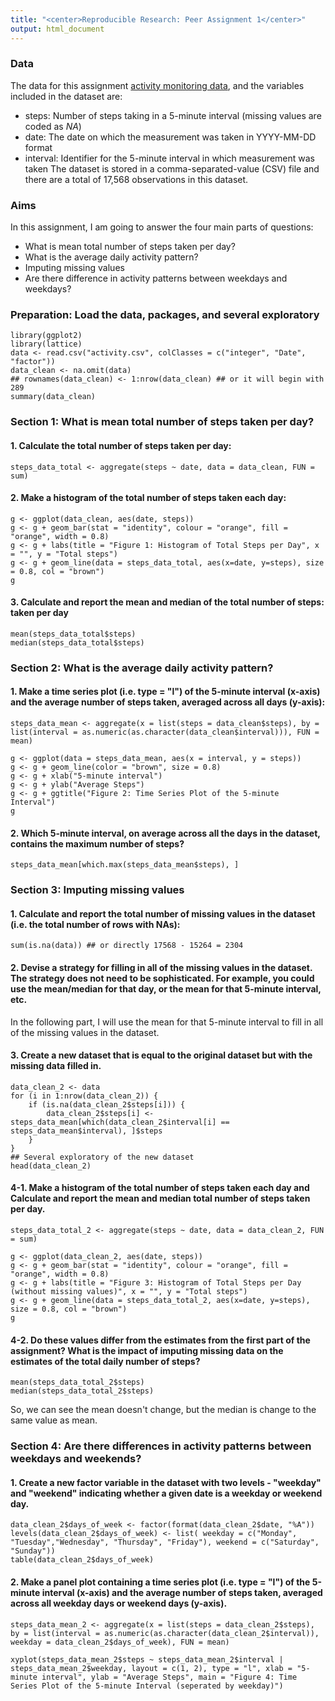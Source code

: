 ```yaml
---
title: "<center>Reproducible Research: Peer Assignment 1</center>"
output: html_document
---
```


### Data
The data for this assignment [activity monitoring data](https://d396qusza40orc.cloudfront.net/repdata%2Fdata%2Factivity.zip), and the variables included in the dataset are:

 * steps: Number of steps taking in a 5-minute interval (missing values are coded as _NA_)  
 * date: The date on which the measurement was taken in YYYY-MM-DD format  
 * interval: Identifier for the 5-minute interval in which measurement was taken
The dataset is stored in a comma-separated-value (CSV) file and there are a total of 17,568 observations in this dataset.

### Aims
In this assignment, I am going to answer the four main parts of questions:  

* What is mean total number of steps taken per day?
* What is the average daily activity pattern?
* Imputing missing values
* Are there difference in activity patterns between weekdays and weekdays?

### Preparation: Load the data, packages, and several exploratory
```{r}
library(ggplot2)
library(lattice)
data <- read.csv("activity.csv", colClasses = c("integer", "Date", "factor"))
data_clean <- na.omit(data)
## rownames(data_clean) <- 1:nrow(data_clean) ## or it will begin with 289
summary(data_clean)
```

### Section 1: What is mean total number of steps taken per day?
#### 1. Calculate the total number of steps taken per day:
```{r}
steps_data_total <- aggregate(steps ~ date, data = data_clean, FUN = sum)
```
  
#### 2. Make a histogram of the total number of steps taken each day:
```{r}
g <- ggplot(data_clean, aes(date, steps))
g <- g + geom_bar(stat = "identity", colour = "orange", fill = "orange", width = 0.8)
g <- g + labs(title = "Figure 1: Histogram of Total Steps per Day", x = "", y = "Total steps")
g <- g + geom_line(data = steps_data_total, aes(x=date, y=steps), size = 0.8, col = "brown")
g
```

#### 3. Calculate and report the mean and median of the total number of steps: taken per day
```{r}
mean(steps_data_total$steps)
median(steps_data_total$steps)
```

### Section 2: What is the average daily activity pattern?
#### 1. Make a time series plot (i.e. type = "l") of the 5-minute interval (x-axis) and the average number of steps taken, averaged across all days (y-axis):
```{r}
steps_data_mean <- aggregate(x = list(steps = data_clean$steps), by = list(interval = as.numeric(as.character(data_clean$interval))), FUN = mean)

g <- ggplot(data = steps_data_mean, aes(x = interval, y = steps))
g <- g + geom_line(color = "brown", size = 0.8)
g <- g + xlab("5-minute interval")
g <- g + ylab("Average Steps")
g <- g + ggtitle("Figure 2: Time Series Plot of the 5-minute Interval")
g
```
  
#### 2. Which 5-minute interval, on average across all the days in the dataset, contains the maximum number of steps?
```{r}
steps_data_mean[which.max(steps_data_mean$steps), ]
```

### Section 3: Imputing missing values
#### 1. Calculate and report the total number of missing values in the dataset (i.e. the total number of rows with NAs):
```{r}
sum(is.na(data)) ## or directly 17568 - 15264 = 2304
```
#### 2. Devise a strategy for filling in all of the missing values in the dataset. The strategy does not need to be sophisticated. For example, you could use the mean/median for that day, or the mean for that 5-minute interval, etc.  
In the following part, I will use the mean for that 5-minute interval to fill in all of the missing values in the dataset.  
  
#### 3. Create a new dataset that is equal to the original dataset but with the missing data filled in.
```{r}
data_clean_2 <- data
for (i in 1:nrow(data_clean_2)) {
    if (is.na(data_clean_2$steps[i])) {
        data_clean_2$steps[i] <- steps_data_mean[which(data_clean_2$interval[i] == steps_data_mean$interval), ]$steps
    }
}
## Several exploratory of the new dataset
head(data_clean_2)
```

#### 4-1. Make a histogram of the total number of steps taken each day and Calculate and report the mean and median total number of steps taken per day.  
```{r}
steps_data_total_2 <- aggregate(steps ~ date, data = data_clean_2, FUN = sum)

g <- ggplot(data_clean_2, aes(date, steps))
g <- g + geom_bar(stat = "identity", colour = "orange", fill = "orange", width = 0.8)
g <- g + labs(title = "Figure 3: Histogram of Total Steps per Day (without missing values)", x = "", y = "Total steps")
g <- g + geom_line(data = steps_data_total_2, aes(x=date, y=steps), size = 0.8, col = "brown")
g
```
  
#### 4-2. Do these values differ from the estimates from the first part of the assignment? What is the impact of imputing missing data on the estimates of the total daily number of steps?
```{r}
mean(steps_data_total_2$steps)
median(steps_data_total_2$steps)
```
So, we can see the mean doesn't change, but the median is change to the same value as mean.

### Section 4: Are there differences in activity patterns between weekdays and weekends?
#### 1. Create a new factor variable in the dataset with two levels - "weekday" and "weekend" indicating whether a given date is a weekday or weekend day.
```{r}
data_clean_2$days_of_week <- factor(format(data_clean_2$date, "%A"))
levels(data_clean_2$days_of_week) <- list( weekday = c("Monday", "Tuesday","Wednesday", "Thursday", "Friday"), weekend = c("Saturday", "Sunday"))
table(data_clean_2$days_of_week)
```
#### 2. Make a panel plot containing a time series plot (i.e. type = "l") of the 5-minute interval (x-axis) and the average number of steps taken, averaged across all weekday days or weekend days (y-axis).
```{r}
steps_data_mean_2 <- aggregate(x = list(steps = data_clean_2$steps), by = list(interval = as.numeric(as.character(data_clean_2$interval)), weekday = data_clean_2$days_of_week), FUN = mean)

xyplot(steps_data_mean_2$steps ~ steps_data_mean_2$interval | steps_data_mean_2$weekday, layout = c(1, 2), type = "l", xlab = "5-minute interval", ylab = "Average Steps", main = "Figure 4: Time Series Plot of the 5-minute Interval (seperated by weekday)")
```